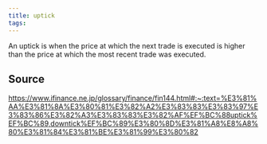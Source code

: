 ```yaml
---
title: uptick
tags: 
---
```


An uptick is when the price at which the next trade is executed is higher than the price at which the most recent trade was executed.

## Source
https://www.ifinance.ne.jp/glossary/finance/fin144.html#:~:text=%E3%81%AA%E3%81%8A%E3%80%81%E3%82%A2%E3%83%83%E3%83%97%E3%83%86%E3%82%A3%E3%83%83%E3%82%AF%EF%BC%88uptick%EF%BC%89,downtick%EF%BC%89%E3%80%8D%E3%81%A8%E8%A8%80%E3%81%84%E3%81%BE%E3%81%99%E3%80%82